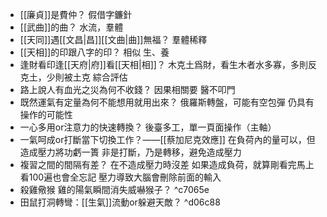 - [[廉貞]]是費仲？
	假借字鐮針
- [[武曲]]的曲？
	水流，羣體
- [[天同]]遇[[文昌|昌]][[文曲|曲]]無福？
	羣體稀釋
- [[天相]]的印跟八字的印？
	相似
		生、養
- 逢財看印逢[[天府|府]]看[[天相|相]]？
	木克土爲財，看生木者水多寡，多則反克土，少則被土克
		綜合評估
- 路上說人有血光之災為何不收錢？
	因果相關要
		醫不叩門
- 既然運氣有定量為何不能想用就用出來？
	俄羅斯轉盤，可能有空包彈
		仍具有操作的可能性
- 一心多用or注意力的快速轉換？
	後臺多工，單一頁面操作（主軸）
- 一氣呵成or打斷當下切換工作？——[[蔡加尼克效應]]
	在負荷內的量可以，但造成壓力將功虧一簣
		非是打斷，乃是轉移，避免造成壓力
- 複習之間的間隔有差？
	在不造成壓力時沒差
		如果造成負荷，就算剛看完馬上看100遍也會全忘記
			壓力導致大腦會刪除前面的輸入
- 殺雞儆猴
	雞的陽氣瞬間消失威嚇猴子？ ^c7065e
- 田鼠打洞轉彎：[[生氣]]流動or躲避天敵？ ^d06c88
